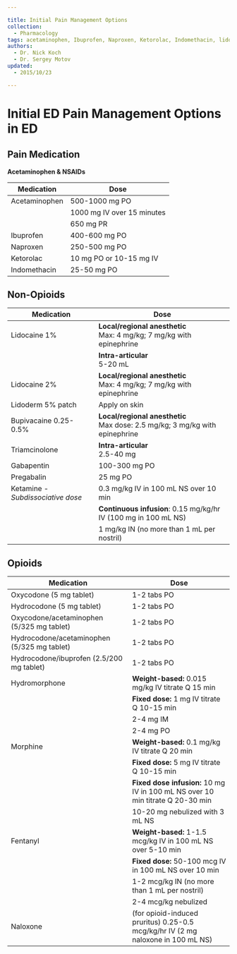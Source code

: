 ```yaml
---

title: Initial Pain Management Options
collection:
  - Pharmacology
tags: acetaminophen, Ibuprofen, Naproxen, Ketorolac, Indomethacin, lidocaine, lidoderm, Bupivacaine, Triamcinolone, Gabapentin, Pregabalin, Ketamine, Oxycodone, Hydrocodone, Hydromorphone, Morphine, Fentanyl, naloxone
authors:
  - Dr. Nick Koch
  - Dr. Sergey Motov
updated:
  - 2015/10/23

---
```


# Initial ED Pain Management Options in ED

## Pain Medication

**Acetaminophen & NSAIDs**

| Medication        | Dose                                            |
|-------------------|-------------------------------------------------|
| Acetaminophen     | 500-1000 mg PO                                  |
|                   | 1000 mg IV over 15 minutes                      |
|                   | 650 mg PR                                       |
| Ibuprofen         | 400-600 mg PO                                   |
| Naproxen          | 250-500 mg PO                                   |
| Ketorolac         | 10 mg PO or 10-15 mg IV                         |
| Indomethacin      | 25-50 mg PO                                     |

## Non-Opioids

| Medication            | Dose                                            |
|-----------------------|-------------------------------------------------|
| Lidocaine 1%          | **Local/regional anesthetic**<br>Max: 4 mg/kg; 7 mg/kg with epinephrine |
|                       | **Intra-articular**<br>5-20 mL                  |
| Lidocaine 2%          | **Local/regional anesthetic**<br>Max: 4 mg/kg; 7 mg/kg with epinephrine |
| Lidoderm 5% patch     | Apply on skin                                   |
| Bupivacaine 0.25-0.5% | **Local/regional anesthetic**<br>Max dose: 2.5 mg/kg; 3 mg/kg with epinephrine |
| Triamcinolone         | **Intra-articular**<br>2.5-40 mg                |
| Gabapentin            | 100-300 mg PO                                   |
| Pregabalin            | 25 mg PO                                        |
| Ketamine - *Subdissociative dose* | 0.3 mg/kg IV in 100 mL NS over 10 min |
|                                   | **Continuous infusion**: 0.15 mg/kg/hr IV (100 mg in 100 mL NS) |
|                                   | 1 mg/kg IN (no more than 1 mL per nostril) |

## Opioids

| Medication                                  | Dose                                            |
|---------------------------------------------|-------------------------------------------------|
| Oxycodone (5 mg tablet)                     | 1-2 tabs PO                                     |
| Hydrocodone (5 mg tablet)                   | 1-2 tabs PO                                     |
| Oxycodone/acetaminophen (5/325 mg tablet)   | 1-2 tabs PO                                     |
| Hydrocodone/acetaminophen (5/325 mg tablet) | 1-2 tabs PO                                     |
| Hydrocodone/ibuprofen (2.5/200 mg tablet)   | 1-2 tabs PO                                     |
| Hydromorphone                               | **Weight-based:** 0.015 mg/kg IV titrate Q 15 min |
|                                             | **Fixed dose:** 1 mg IV titrate Q 10-15 min     |
|                                             | 2-4 mg IM                                       |
|                                             | 2-4 mg PO                                       |
| Morphine                                    | **Weight-based:** 0.1 mg/kg IV titrate Q 20 min |
|                                             | **Fixed dose:** 5 mg IV titrate Q 10-15 min     |
|                                             | **Fixed dose infusion:** 10 mg IV in 100 mL NS over 10 min titrate Q 20-30 min |
|                                             | 10-20 mg nebulized with 3 mL NS                 |
| Fentanyl                                    | **Weight-based:** 1-1.5 mcg/kg IV in 100 mL NS over 5-10 min  |
|                                             | **Fixed dose:** 50-100 mcg IV in 100 mL NS over 10 min  |
|                                             | 1-2 mcg/kg IN (no more than 1 mL per nostril)   |
|                                             | 2-4 mcg/kg nebulized                            |
| Naloxone                                    | (for opioid-induced pruritus) 0.25-0.5 mcg/kg/hr IV (2 mg naloxone in 100 mL  NS) |
